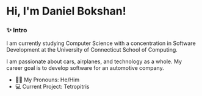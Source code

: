 # Hi, I'm Daniel Bokshan!

### ✨ Intro
I am currently studying Computer Science with a concentration in Software Development at the University of Connecticut School of Computing. 

I am passionate about cars, airplanes, and technology as a whole. My career goal is to develop software for an automotive company.

- 👦🏽 My Pronouns: He/Him
- 💻 Current Project: Tetropitris
